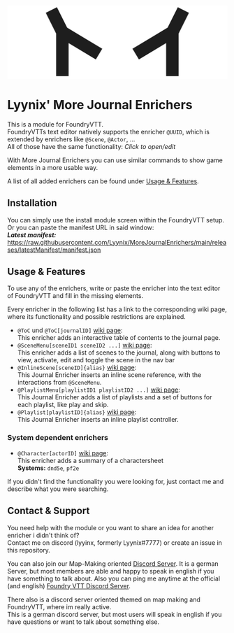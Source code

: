 ![Banner Image of Lyynix](.github/Assets/LyynixBanner.png)
# Lyynix' More Journal Enrichers
This is a module for FoundryVTT.\
FoundryVTTs text editor natively supports the enricher `@UUID`, which is extended by enrichers like `@Scene`, `@Actor`, ...\
All of those have the same functionality: *Click to open/edit*

With More Journal Enrichers you can use similar commands to show game elements in a more usable way. 

A list of all added enrichers can be found under [Usage & Features](#usage--features).

## Installation
You can simply use the install module screen within the FoundryVTT setup.\
Or you can paste the manifest URL in said window:\
***Latest manifest:*** https://raw.githubusercontent.com/Lyynix/MoreJournalEnrichers/main/releases/latestManifest/manifest.json

## Usage & Features
To use any of the enrichers, write or paste the enricher into the text editor of FoundryVTT and fill in the missing elements.

Every enricher in the following list has a link to the corresponding wiki page, where its functionality and possible restrictions are explained.

- `@ToC` und `@ToC[journalID]` [wiki page](https://github.com/Lyynix/MoreJournalEnrichers/wiki/Enricher_ToC):\
  This enricher adds an interactive table of contents to the journal page.
- `@SceneMenu[sceneID1 sceneID2 ...]` [wiki page](https://github.com/Lyynix/MoreJournalEnrichers/wiki/Enricher_SceneMenu):\
  This enricher adds a list of scenes to the journal, along with buttons to view, activate, edit and toggle the scene in the nav bar
- `@InlineScene[sceneID]{alias}` [wiki page](https://github.com/Lyynix/MoreJournalEnrichers/wiki/Enricher_InlineScene):\
  This Journal Enricher inserts an inline scene reference, with the interactions from `@SceneMenu`.
- `@PlaylistMenu[playlistID1 playlistID2 ...]` [wiki page](Enricher_PlaylistMenu):\
  This Journal Enricher adds a list of playlists and a set of buttons for each playlist, like play and skip.
- `@Playlist[playlistID]{alias}` [wiki page](https://github.com/Lyynix/MoreJournalEnrichers/wiki/Enricher_Playlist):\
  This Journal Enricher inserts an inline playlist controller.

### System dependent enrichers
- `@Character[actorID]` [wiki page](https://github.com/Lyynix/MoreJournalEnrichers/wiki/Enricher_Character):\
  This enricher adds a summary of a charactersheet\
  **Systems:** `dnd5e`, `pf2e`

If you didn't find the functionality you were looking for, just contact me and describe what you were searching.

## Contact & Support
You need help with the module or you want to share an idea for another enricher i didn't think of?\
Contact me on discord (lyyinx, formerly Lyynix#7777) or create an issue in this repository.

You can also join our Map-Making oriented [Discord Server](https://discord.gg/3fA4VGQeup). It is a german Server, but most members are able and happy to speak in english if you have something to talk about.
Also you can ping me anytime at the official (and english) [Foundry VTT Discord Server](https://discord.gg/foundryvtt).

There also is a discord server oriented themed on map making and FoundryVTT, where im really active.\
This is a german discord server, but most users will speak in english if you have questions or want to talk about something else.